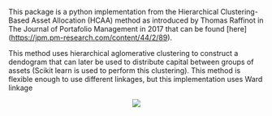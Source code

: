This package is a python implementation from the Hierarchical
Clustering-Based Asset Allocation (HCAA) method as introduced by Thomas Raffinot in The Journal of Portafolio Management in 2017 that can be found [here] (https://jpm.pm-research.com/content/44/2/89).

This method uses hierarchical aglomerative clustering to construct a dendogram that can later be used to distribute capital between groups of assets (Scikit learn is used to perform this clustering). This method is flexible enough to use different linkages, but this implementation uses Ward linkage

<p align = "center">
<img  src="https://render.githubusercontent.com/render/math?math=\LARGE\color{red}\d_{C_i, C_j} = \frac{m_i m_j}{m_i + m_j} || c_i - c_j||^2">
</p>
